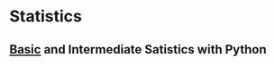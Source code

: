 # Statistics

## [Basic](https://nbviewer.org/github/davidefilosa/statistics/blob/master/Basic%20Statistic.ipynb) and Intermediate Satistics with Python 
